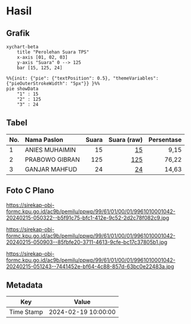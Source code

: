 # Hasil

## Grafik

```mermaid
xychart-beta
    title "Perolehan Suara TPS"
    x-axis [01, 02, 03]
    y-axis "Suara" 0 --> 125
    bar [15, 125, 24]
```

```mermaid
%%{init: {"pie": {"textPosition": 0.5}, "themeVariables": {"pieOuterStrokeWidth": "5px"}} }%%
pie showData
    "1" : 15
    "2" : 125
    "3" : 24
```

## Tabel

| No. | Nama Paslon    | Suara | Suara (raw) | Persentase |
|:--- |:-------------- | -----:| -----------:| ----------:|
| 1   | ANIES MUHAIMIN | 15    | [15][p-1]   | 9,15       |
| 2   | PRABOWO GIBRAN | 125   | [125][p-2]  | 76,22      |
| 3   | GANJAR MAHFUD  | 24    | [24][p-3]   | 14,63      |


[p-1]: https://github.com/gigit-pemilu/pemilu-2024-99-luar-negeri/blob/main/pilpres/hitung-suara/sub/99-luar-negeri/sub/61-kota-kinabalu-malaysia/sub/01-kota-kinabalu-malaysia/sub/0001-kota-kinabalu-malaysia/sub/042-ksk-031/sub/paslon-1.txt
[p-2]: https://github.com/gigit-pemilu/pemilu-2024-99-luar-negeri/blob/main/pilpres/hitung-suara/sub/99-luar-negeri/sub/61-kota-kinabalu-malaysia/sub/01-kota-kinabalu-malaysia/sub/0001-kota-kinabalu-malaysia/sub/042-ksk-031/sub/paslon-2.txt
[p-3]: https://github.com/gigit-pemilu/pemilu-2024-99-luar-negeri/blob/main/pilpres/hitung-suara/sub/99-luar-negeri/sub/61-kota-kinabalu-malaysia/sub/01-kota-kinabalu-malaysia/sub/0001-kota-kinabalu-malaysia/sub/042-ksk-031/sub/paslon-3.txt

## Foto C Plano

https://sirekap-obj-formc.kpu.go.id/ac9b/pemilu/ppwp/99/61/01/00/01/9961010001042-20240215-050322--b5f91c75-bfc1-412e-9c52-2d2c78f082c9.jpg

https://sirekap-obj-formc.kpu.go.id/ac9b/pemilu/ppwp/99/61/01/00/01/9961010001042-20240215-050903--85fbfe20-3711-4613-9cfe-bc17c37805b1.jpg

https://sirekap-obj-formc.kpu.go.id/ac9b/pemilu/ppwp/99/61/01/00/01/9961010001042-20240215-051243--7441452e-bf64-4c88-857d-63bc0e22483a.jpg


## Metadata

| Key        | Value               |
| ---------- | ------------------- |
| Time Stamp | 2024-02-19 10:00:00 |



